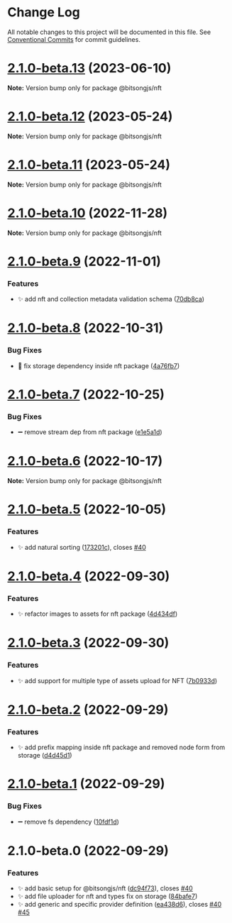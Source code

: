 # Change Log

All notable changes to this project will be documented in this file.
See [Conventional Commits](https://conventionalcommits.org) for commit guidelines.

# [2.1.0-beta.13](https://github.com/bitsongofficial/bitsongjs/compare/@bitsongjs/nft@2.1.0-beta.12...@bitsongjs/nft@2.1.0-beta.13) (2023-06-10)

**Note:** Version bump only for package @bitsongjs/nft





# [2.1.0-beta.12](https://github.com/bitsongofficial/bitsongjs/compare/@bitsongjs/nft@2.1.0-beta.11...@bitsongjs/nft@2.1.0-beta.12) (2023-05-24)

**Note:** Version bump only for package @bitsongjs/nft





# [2.1.0-beta.11](https://github.com/bitsongofficial/bitsongjs/compare/@bitsongjs/nft@2.1.0-beta.10...@bitsongjs/nft@2.1.0-beta.11) (2023-05-24)

**Note:** Version bump only for package @bitsongjs/nft





# [2.1.0-beta.10](https://github.com/bitsongofficial/bitsongjs/compare/@bitsongjs/nft@2.1.0-beta.9...@bitsongjs/nft@2.1.0-beta.10) (2022-11-28)

**Note:** Version bump only for package @bitsongjs/nft





# [2.1.0-beta.9](https://github.com/bitsongofficial/bitsongjs/compare/@bitsongjs/nft@2.1.0-beta.8...@bitsongjs/nft@2.1.0-beta.9) (2022-11-01)


### Features

* :sparkles: add nft and collection metadata validation schema ([70db8ca](https://github.com/bitsongofficial/bitsongjs/commit/70db8cab3e09e20572c3d07ae22a3407f5e1b406))





# [2.1.0-beta.8](https://github.com/bitsongofficial/bitsongjs/compare/@bitsongjs/nft@2.1.0-beta.7...@bitsongjs/nft@2.1.0-beta.8) (2022-10-31)


### Bug Fixes

* :bug: fix storage dependency inside nft package ([4a76fb7](https://github.com/bitsongofficial/bitsongjs/commit/4a76fb7317b627c5c149b201ff99c9b7660d481d))





# [2.1.0-beta.7](https://github.com/bitsongofficial/bitsongjs/compare/@bitsongjs/nft@2.1.0-beta.6...@bitsongjs/nft@2.1.0-beta.7) (2022-10-25)


### Bug Fixes

* :heavy_minus_sign: remove stream dep from nft package ([e1e5a1d](https://github.com/bitsongofficial/bitsongjs/commit/e1e5a1d4e743acc175e1f83fb17c2279492fc5f6))





# [2.1.0-beta.6](https://github.com/bitsongofficial/bitsongjs/compare/@bitsongjs/nft@2.1.0-beta.5...@bitsongjs/nft@2.1.0-beta.6) (2022-10-17)

**Note:** Version bump only for package @bitsongjs/nft





# [2.1.0-beta.5](https://github.com/bitsongofficial/bitsongjs/compare/@bitsongjs/nft@2.1.0-beta.4...@bitsongjs/nft@2.1.0-beta.5) (2022-10-05)


### Features

* :sparkles: add natural sorting ([173201c](https://github.com/bitsongofficial/bitsongjs/commit/173201cafc6529c4e1c74fb349d9dd38dd338e87)), closes [#40](https://github.com/bitsongofficial/bitsongjs/issues/40)





# [2.1.0-beta.4](https://github.com/bitsongofficial/bitsongjs/compare/@bitsongjs/nft@2.1.0-beta.3...@bitsongjs/nft@2.1.0-beta.4) (2022-09-30)


### Features

* :sparkles: refactor images to assets for nft package ([4d434df](https://github.com/bitsongofficial/bitsongjs/commit/4d434df6acb0359bbf0641df3b2235a06e5bbb30))





# [2.1.0-beta.3](https://github.com/bitsongofficial/bitsongjs/compare/@bitsongjs/nft@2.1.0-beta.2...@bitsongjs/nft@2.1.0-beta.3) (2022-09-30)


### Features

* :sparkles: add support for multiple type of assets upload for NFT ([7b0933d](https://github.com/bitsongofficial/bitsongjs/commit/7b0933dd76a08847b228afdacdf48b04dfe02999))





# [2.1.0-beta.2](https://github.com/bitsongofficial/bitsongjs/compare/@bitsongjs/nft@2.1.0-beta.1...@bitsongjs/nft@2.1.0-beta.2) (2022-09-29)


### Features

* :sparkles: add prefix mapping inside nft package and removed node form from storage ([d4d45d1](https://github.com/bitsongofficial/bitsongjs/commit/d4d45d13bf347f720f7e352eb5c16e16b839388e))





# [2.1.0-beta.1](https://github.com/bitsongofficial/bitsongjs/compare/@bitsongjs/nft@2.1.0-beta.0...@bitsongjs/nft@2.1.0-beta.1) (2022-09-29)


### Bug Fixes

* :heavy_minus_sign: remove fs dependency ([10fdf1d](https://github.com/bitsongofficial/bitsongjs/commit/10fdf1dfa182c5753dcd435bac652590ff7bb345))





# 2.1.0-beta.0 (2022-09-29)


### Features

* :sparkles: add basic setup for @bitsongjs/nft ([dc94f73](https://github.com/bitsongofficial/bitsongjs/commit/dc94f7363927aa789d8a39dea3f66cf25fc17bd0)), closes [#40](https://github.com/bitsongofficial/bitsongjs/issues/40)
* :sparkles: add file uploader for nft and types fix on storage ([84bafe7](https://github.com/bitsongofficial/bitsongjs/commit/84bafe7e1e120267f0fcff1c99294d0b96f1350a))
* :sparkles: add generic and specific provider definition ([ea438d6](https://github.com/bitsongofficial/bitsongjs/commit/ea438d6518e79d6c006387cf0c5212ab1f1f8e77)), closes [#40](https://github.com/bitsongofficial/bitsongjs/issues/40) [#45](https://github.com/bitsongofficial/bitsongjs/issues/45)
